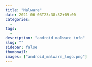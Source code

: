 ```yaml
---
title: "Malware"
date: 2021-06-03T23:38:32+09:00
categories:
  -
tags:
  -
description: "android malware info"
slug: ""
sidebar: false
thumbnail: 
images: ["android_malware_logo.png"]
---
```


